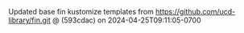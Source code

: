 Updated base fin kustomize templates from https://github.com/ucd-library/fin.git @  (593cdac) on 2024-04-25T09:11:05-0700
